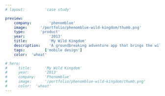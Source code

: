 ```yaml
---
# layout:         'case study'

preview:
    company:        'phenomblue'
    image:      '/portfolio/phenomblue-wild-kingdom/thumb.png'
    type:       'product'
    year:           '2013'
    title:          'My Wild Kingdom'
    description:    'A groundbreaking adventure app that brings the wild to any situation.'
    tags:         ['mobile design']
    color:  'wheat'

# hero:
#     title:      'My Wild Kingdom'
#     year:       '2013'
#     company:    'Phenomblue'
#     image:      '/portfolio/phenomblue-wild-kingdom/thumb.png'
#     color:  'wheat'
---
```


<script setup>
    // import YouTubeVideo from '../../components/YouTubeVideo.vue'
    // import NewsList from '../../components/NewsList.vue'
    // import AwardList from '../../components/AwardList.vue'
    // import _ from 'lodash'
    // import { data as pressData } from '../../press/press.data'
    // import { data as awardsData } from '../../awards/awards.data'

    // const press = _.filter(pressData, ['project', 'PhenomblueWildKingdom'])
    // const awards = _.filter(awardsData, ['project', 'PhenomblueWildKingdom'])
    import Page from './phenomblue-wild-kingdom.vue'
</script>
<Page></Page>
<!-- Mutual of Omaha's My Wild Kingdom is a groundbreaking adventure app that brings the wild to any situation. Whatever you can imagine, My Wild Kingdom makes it a reality. Hold a giraffe in your hand, put a giant elephant on the freeway or sneak an alligator into your family portrait. Like the animal kingdom itself, it can adapt to almost any environment.

<YouTubeVideo src="https://www.youtube.com/embed/HoZxKh5Q3CY"></YouTubeVideo>

## Awards
<AwardList :data="awards"></AwardList>

## News
<NewsList :data="press"></NewsList> -->